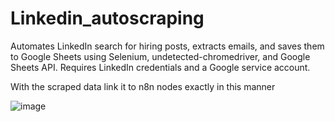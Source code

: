 # Linkedin_autoscraping
Automates LinkedIn search for hiring posts, extracts emails, and saves them to Google Sheets using Selenium, undetected-chromedriver, and Google Sheets API. Requires LinkedIn credentials and a Google service account.

With the scraped data link it to n8n nodes exactly in this manner

![image](https://github.com/user-attachments/assets/34f63790-7c3f-4ba9-bde9-e98f58baed3f)


